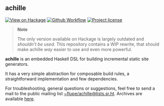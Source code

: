 ## achille

[![View on Hackage][hackage-shields]][hackage]
[![Github Workflow][ci-shields]][ci]
[![Project license][license-shields]][license]

[hackage]: https://hackage.haskell.org/package/achille
[hackage-shields]: https://img.shields.io/hackage/v/achille?style=flat-square

[ci]: https://github.com/flupe/achille/actions/workflows/haskell.yml
[ci-shields]: https://img.shields.io/github/actions/workflow/status/flupe/achille/haskell.yml?label=build%20%26%20test&style=flat-square

[license]: https://github.com/flupe/achille/blob/master/LICENSE
[license-shields]: https://img.shields.io/github/license/flupe/achille?style=flat-square

> **Note**
>
> The only version available on Hackage is largely outdated and *shouldn't be used*.
> This repository contains a WIP rewrite, that should make achille *way* easier to use
> and even more powerful.

[smc]: https://hackage.haskell.org/package/linear-smc-1.0.1

**achille** is an embedded Haskell DSL for building incremental static site generators.

It has a very simple abstraction for composable build rules, a straightforward
implementation and few dependencies.

For troubleshooting, general questions or suggestions, feel free to send a mail
to the public mailing list [~flupe/achille@lists.sr.ht][list]. Archives are
available [here][archives].

[list]: mailto:~flupe/achille@lists.sr.ht
[archives]: https://lists.sr.ht/~flupe/achille
